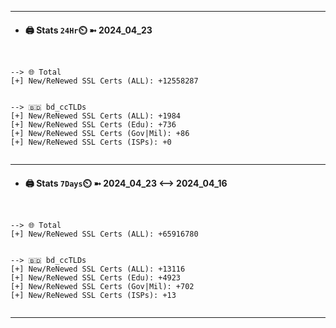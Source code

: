 

---
- #### 🖨️ **Stats** `24Hr`⏲️ ➼ 2024_04_23
```console


--> 🌐 Total
[+] New/ReNewed SSL Certs (ALL): +12558287


--> 🇧🇩 bd_ccTLDs
[+] New/ReNewed SSL Certs (ALL): +1984
[+] New/ReNewed SSL Certs (Edu): +736
[+] New/ReNewed SSL Certs (Gov|Mil): +86
[+] New/ReNewed SSL Certs (ISPs): +0


```

---
- #### 🖨️ **Stats** `7Days`⏲️ ➼ 2024_04_23 <--> 2024_04_16
```console


--> 🌐 Total
[+] New/ReNewed SSL Certs (ALL): +65916780


--> 🇧🇩 bd_ccTLDs
[+] New/ReNewed SSL Certs (ALL): +13116
[+] New/ReNewed SSL Certs (Edu): +4923
[+] New/ReNewed SSL Certs (Gov|Mil): +702
[+] New/ReNewed SSL Certs (ISPs): +13


```

---

